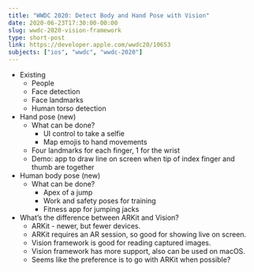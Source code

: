 ```yaml
---
title: "WWDC 2020: Detect Body and Hand Pose with Vision"
date: 2020-06-23T17:30:00-00:00
slug: wwdc-2020-vision-framework
type: short-post
link: https://developer.apple.com/wwdc20/10653
subjects: ["ios", "wwdc", "wwdc-2020"]
---
```


* Existing
    * People
    * Face detection
    * Face landmarks
    * Human torso detection
* Hand pose (new)
    * What can be done?
        * UI control to take a selfie
        * Map emojis to hand movements
    * Four landmarks for each finger, 1 for the wrist
    * Demo: app to draw line on screen when tip of index finger and thumb are together
* Human body pose (new)
    * What can be done?
        * Apex of a jump
        * Work and safety poses for training
        * Fitness app for jumping jacks
* What’s the difference between ARKit and Vision? 
    * ARKit - newer, but fewer devices.
    * ARKit requires an AR session, so good for showing live on screen.
    * Vision framework is good for reading captured images.
    * Vision framework has more support, also can be used on macOS.
    * Seems like the preference is to go with ARKit when possible?